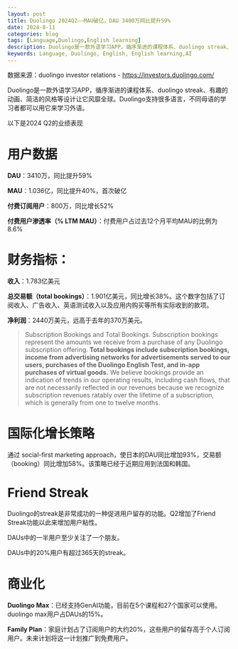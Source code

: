 ```yaml
---
layout: post
title: Duolingo 2024Q2——MAU破亿，DAU 3400万同比提升59%
date: 2024-8-11
categories: blog
tags: [Language,Duolingo,English learning]
description: Duolingo是一款外语学习APP，循序渐进的课程体系、duolingo streak、有趣的动画、简洁的风格等设计让它风靡全球。Duolingo支持很多语言，不同母语的学习者都可以用它来学习外语。2024Q2，MAU（月活跃用户）破亿，DAU 3400万，同比提升59%
keywords: Language, Duolingo, English, English learning,AI
---
```



数据来源：duolingo investor relations - https://investors.duolingo.com/

Duolingo是一款外语学习APP，循序渐进的课程体系、duolingo streak、有趣的动画、简洁的风格等设计让它风靡全球。Duolingo支持很多语言，不同母语的学习者都可以用它来学习外语。

以下是2024 Q2的业绩表现

# 用户数据

**DAU**：3410万，同比提升59%

**MAU**：1.036亿，同比提升40%，首次破亿

**付费订阅用户**：800万，同比增长52%

**付费用户渗透率（% LTM MAU）**：付费用户占过去12个月平均MAU的比例为8.6%

# 财务指标：

**收入**：1.783亿美元

**总交易额（total bookings）**：1.901亿美元，同比增长38%。这个数字包括了订阅收入、广告收入、英语测试收入以及应用内购买等所有实际收到的款项。

**净利润**：2440万美元，远高于去年的370万美元。

> Subscription Bookings and Total Bookings. 
Subscription bookings represent the amounts we receive from a purchase of any Duolingo subscription offering. **Total bookings include subscription bookings, income from advertising networks for advertisements served to our users, purchases of the Duolingo English Test, and in-app purchases of virtual goods.** We believe bookings provide an indication of trends in our operating results, including cash flows, that are not necessarily reflected in our revenues because we recognize subscription revenues ratably over the lifetime of a subscription, which is generally from one to twelve months.
> 

# 国际化增长策略

通过 social-first marketing approach，使日本的DAU同比增加93%，交易额（booking）同比增加58%。该策略已经于近期应用到法国和韩国。

# Friend Streak

Duolingo的streak是非常成功的一种促进用户留存的功能。Q2增加了Friend Streak功能以此来增加用户粘性。

DAUs中的一半用户至少关注了一个朋友。

DAUs中的20%用户有超过365天的streak。

# 商业化

**Duolingo Max**：已经支持GenAI功能，目前在5个课程和27个国家可以使用。duolingo max用户占DAUs的15%。

**Family Plan**：家庭计划占了订阅用户的大约20%，这些用户的留存高于个人订阅用户。未来计划将这一计划推广到免费用户。
